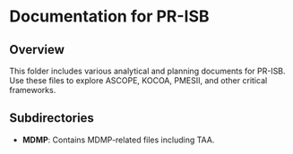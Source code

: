 # Documentation for PR-ISB

## Overview
This folder includes various analytical and planning documents for PR-ISB. Use these files to explore ASCOPE, KOCOA, PMESII, and other critical frameworks.

## Subdirectories
- **MDMP**: Contains MDMP-related files including TAA.
